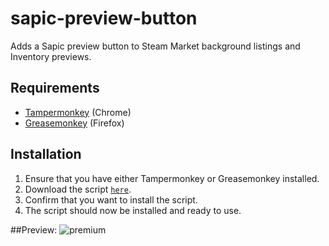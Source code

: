 # sapic-preview-button
Adds a Sapic preview button to Steam Market background listings and Inventory previews.

## Requirements
* [Tampermonkey](https://chrome.google.com/webstore/detail/tampermonkey/dhdgffkkebhmkfjojejmpbldmpobfkfo?hl=en) (Chrome)
* [Greasemonkey](https://addons.mozilla.org/en-us/firefox/addon/greasemonkey/) (Firefox)

## Installation
1. Ensure that you have either Tampermonkey or Greasemonkey installed.
2. Download the script [`here`](https://github.com/theoddball/sapic-preview-button/raw/master/sapic-preview-button.user.js).
3. Confirm that you want to install the script.
4. The script should now be installed and ready to use.

##Preview:
![premium](http://i.oddball.tf/cumfh.gif?raw=true)

